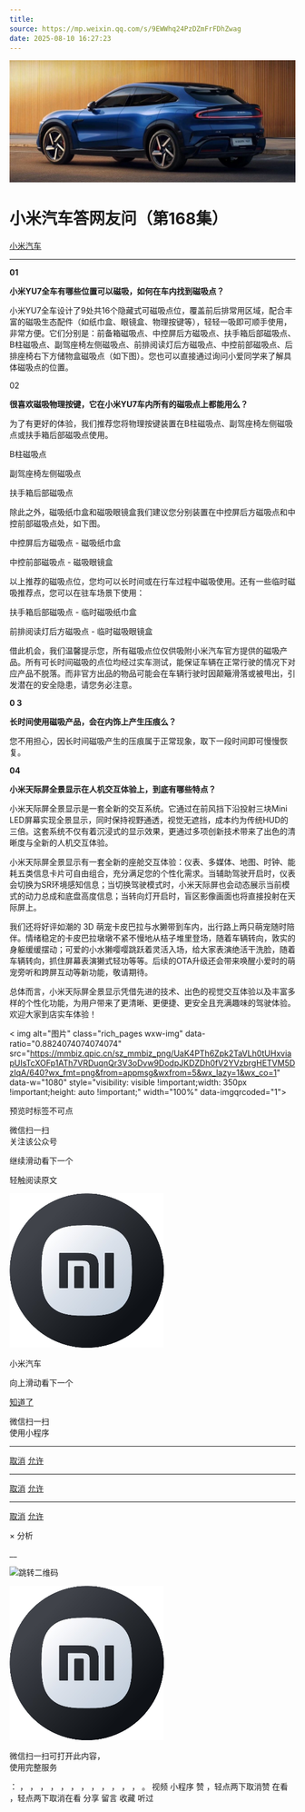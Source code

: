 ```yaml
---
title: 
source: https://mp.weixin.qq.com/s/9EWWhq24PzDZmFrFDhZwag
date: 2025-08-10 16:27:23
---
```


![cover_image](images/img_6f6a2269.jpg)


#  小米汽车答网友问（第168集）


[ 小米汽车 ](<javascript:void\(0\);>)

______

**01**

**小米YU7全车有哪些位置可以磁吸，如何在车内找到磁吸点？**

小米YU7全车设计了9处共16个隐藏式可磁吸点位，覆盖前后排常用区域，配合丰富的磁吸生态配件（如纸巾盒、眼镜盒、物理按键等），轻轻一吸即可顺手使用，非常方便。它们分别是：前备箱磁吸点、中控屏后方磁吸点、扶手箱后部磁吸点、B柱磁吸点、副驾座椅左侧磁吸点、前排阅读灯后方磁吸点、中控前部磁吸点、后排座椅右下方储物盒磁吸点（如下图）。您也可以直接通过询问小爱同学来了解具体磁吸点的位置。

  
02

**很喜欢磁吸物理按键，它在小米YU7车内所有的磁吸点上都能用么？**

为了有更好的体验，我们推荐您将物理按键装置在B柱磁吸点、副驾座椅左侧磁吸点或扶手箱后部磁吸点使用。

B柱磁吸点

副驾座椅左侧磁吸点

扶手箱后部磁吸点

除此之外，磁吸纸巾盒和磁吸眼镜盒我们建议您分别装置在中控屏后方磁吸点和中控前部磁吸点处，如下图。

中控屏后方磁吸点 - 磁吸纸巾盒

中控前部磁吸点 - 磁吸眼镜盒

以上推荐的磁吸点位，您均可以长时间或在行车过程中磁吸使用。还有一些临时磁吸推荐点，您可以在驻车场景下使用：

扶手箱后部磁吸点 - 临时磁吸纸巾盒

前排阅读灯后方磁吸点 - 临时磁吸眼镜盒

借此机会，我们温馨提示您，所有磁吸点位仅供吸附小米汽车官方提供的磁吸产品。所有可长时间磁吸的点位均经过实车测试，能保证车辆在正常行驶的情况下对应产品不脱落。而非官方出品的物品可能会在车辆行驶时因颠簸滑落或被甩出，引发潜在的安全隐患，请您务必注意。

**0 3**

**长时间使用磁吸产品，会在内饰上产生压痕么？**

您不用担心，因长时间磁吸产生的压痕属于正常现象，取下一段时间即可慢慢恢复。

**04**

**小米天际屏全景显示在****人机交互****体验上，到底有哪些特点？**

小米天际屏全景显示是一套全新的交互系统。它通过在前风挡下沿投射三块Mini LED屏幕实现全景显示，同时保持视野通透，视觉无遮挡，成本约为传统HUD的三倍。这套系统不仅有着沉浸式的显示效果，更通过多项创新技术带来了出色的清晰度与全新的人机交互体验。

小米天际屏全景显示有一套全新的座舱交互体验：仪表、多媒体、地图、时钟、能耗五类信息卡片可自由组合，充分满足您的个性化需求。当辅助驾驶开启时，仪表会切换为SR环境感知信息；当切换驾驶模式时，小米天际屏也会动态展示当前模式的动力总成和底盘高度信息；当转向灯开启时，盲区影像画面也将直接投射在天际屏上。

我们还将好评如潮的 3D 萌宠卡皮巴拉与水獭带到车内，出行路上两只萌宠随时陪伴。情绪稳定的卡皮巴拉墩墩不紧不慢地从桔子堆里登场，随着车辆转向，敦实的身躯缓缓摆动；可爱的小水獭嘤嘤跳跃着灵活入场，给大家表演绝活干洗脸，随着车辆转向，抓住屏幕表演獭式轻功等等。后续的OTA升级还会带来唤醒小爱时的萌宠旁听和跨屏互动等新功能，敬请期待。

总体而言，小米天际屏全景显示凭借先进的技术、出色的视觉交互体验以及丰富多样的个性化功能，为用户带来了更清晰、更便捷、更安全且充满趣味的驾驶体验。欢迎大家到店实车体验！

  

  

  

< img alt="图片" class="rich_pages wxw-img" data-ratio="0.8824074074074074" src="https://mmbiz.qpic.cn/sz_mmbiz_png/UaK4PTh6Zpk2TaVLh0tUHxviapUIsTcXOFp1ATh7VRDuqnQr3V3oDvw9DodpJKDZDh0fV2YVzbrgHETVM5DzIqA/640?wx_fmt=png&from=appmsg&wxfrom=5&wx_lazy=1&wx_co=1" data-w="1080" style="visibility: visible !important;width: 350px !important;height: auto !important;" width="100%" data-imgqrcoded="1">[](<>)

预览时标签不可点

微信扫一扫  
关注该公众号

继续滑动看下一个

轻触阅读原文

![img_97d833da.jpg](images/img_97d833da.jpg)

小米汽车 

向上滑动看下一个

[知道了](<javascript:;>)

微信扫一扫  
使用小程序

****

[取消](<javascript:void\(0\);>) [允许](<javascript:void\(0\);>)

****

[取消](<javascript:void\(0\);>) [允许](<javascript:void\(0\);>)

****

[取消](<javascript:void\(0\);>) [允许](<javascript:void\(0\);>)

× 分析

__

![跳转二维码]()

![作者头像](images/img_97d833da.jpg)

微信扫一扫可打开此内容，  
使用完整服务

： ， ， ， ， ， ， ， ， ， ， ， ， 。 视频 小程序 赞 ，轻点两下取消赞 在看 ，轻点两下取消在看 分享 留言 收藏 听过